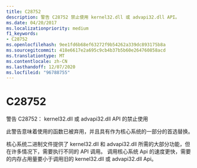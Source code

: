 ```yaml
---
title: C28752
description: 警告 C28752 禁止使用 kernel32.dll 或 advapi32.dll API。
ms.date: 04/20/2017
ms.localizationpriority: medium
f1_keywords:
- C28752
ms.openlocfilehash: 9ee1fd6b68ef63272f9b54262a339dc893175b8a
ms.sourcegitcommit: 418e6617e2a695c9cb4b37b5b60e264760858acd
ms.translationtype: MT
ms.contentlocale: zh-CN
ms.lasthandoff: 12/07/2020
ms.locfileid: "96788755"
---
```

# <a name="c28752"></a>C28752


警告 C28752： kernel32.dll 或 advapi32.dll API 的禁止使用

此警告意味着使用的函数已被弃用，并且具有作为核心系统的一部分的首选替换。

核心系统二进制文件提供了 kernel32.dll 和 advapi32.dll 所需的大部分功能，但在许多情况下，需要执行不同的 API 调用。 调用核心系统 Api 的速度更快，需要的内存占用量要小于调用旧的 kernel32.dll 或 advapi32.dll Api。

 

 





